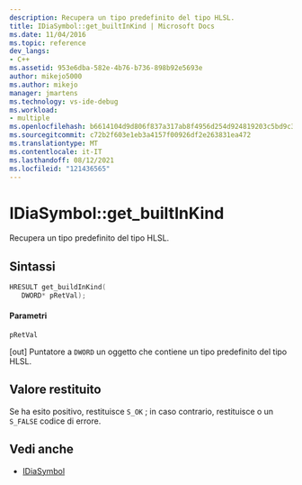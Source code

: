 ```yaml
---
description: Recupera un tipo predefinito del tipo HLSL.
title: IDiaSymbol::get_builtInKind | Microsoft Docs
ms.date: 11/04/2016
ms.topic: reference
dev_langs:
- C++
ms.assetid: 953e6dba-582e-4b76-b736-898b92e5693e
author: mikejo5000
ms.author: mikejo
manager: jmartens
ms.technology: vs-ide-debug
ms.workload:
- multiple
ms.openlocfilehash: b6614104d9d806f837a317ab8f4956d254d924819203c5bd9c3901f459264cad
ms.sourcegitcommit: c72b2f603e1eb3a4157f00926df2e263831ea472
ms.translationtype: MT
ms.contentlocale: it-IT
ms.lasthandoff: 08/12/2021
ms.locfileid: "121436565"
---
```

# <a name="idiasymbolget_builtinkind"></a>IDiaSymbol::get_builtInKind
Recupera un tipo predefinito del tipo HLSL.

## <a name="syntax"></a>Sintassi

```C++
HRESULT get_buildInKind(
   DWORD* pRetVal);
```

#### <a name="parameters"></a>Parametri
 `pRetVal`

[out] Puntatore a `DWORD` un oggetto che contiene un tipo predefinito del tipo HLSL.

## <a name="return-value"></a>Valore restituito
 Se ha esito positivo, restituisce `S_OK` ; in caso contrario, restituisce o un `S_FALSE` codice di errore.

## <a name="see-also"></a>Vedi anche
- [IDiaSymbol](../../debugger/debug-interface-access/idiasymbol.md)
